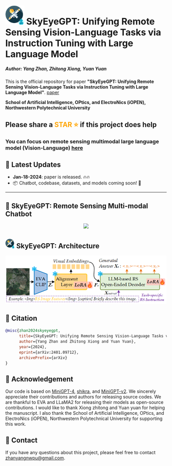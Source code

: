 # <img src="images/SkyEyeGPT.png" height="60"> SkyEyeGPT: Unifying Remote Sensing Vision-Language Tasks via Instruction Tuning with Large Language Model

##### Author: Yang Zhan, Zhitong Xiong, Yuan Yuan
This is the official repository for paper **"SkyEyeGPT: Unifying Remote Sensing Vision-Language Tasks via Instruction Tuning with Large Language Model"**. [paper](https://arxiv.org/abs/2401.09712)

**School of Artificial Intelligence, OPtics, and ElectroNics (iOPEN), Northwestern Polytechnical University**
## Please share a <font color='orange'>STAR ⭐</font> if this project does help

### You can focus on remote sensing multimodal large language model (Vision-Language) [here](https://github.com/ZhanYang-nwpu/Awesome-Remote-Sensing-Multimodal-Large-Language-Model)

## 📢 Latest Updates
- **Jan-18-2024**: paper is released. 🔥🔥
- 📦 Chatbot, codebase, datasets, and models coming soon! 🚀
---


## 💬 SkyEyeGPT: Remote Sensing Multi-modal Chatbot

<div align="center">
  <img src="images/chatbot.png"/>
</div>


## <img src="images/SkyEyeGPT.png" height="30"> SkyEyeGPT: Architecture

<div align="center">
  <img src="images/model.png"/>
</div>





## 📜 Citation
```bibtex
@misc{zhan2024skyeyegpt,
      title={SkyEyeGPT: Unifying Remote Sensing Vision-Language Tasks via Instruction Tuning with Large Language Model}, 
      author={Yang Zhan and Zhitong Xiong and Yuan Yuan},
      year={2024},
      eprint={arXiv:2401.09712},
      archivePrefix={arXiv}
}
```


## 🙏 Acknowledgement
Our code is based on [MiniGPT-4](https://github.com/Vision-CAIR/MiniGPT-4), [shikra](https://github.com/shikras/shikra), and [MiniGPT-v2](https://github.com/Vision-CAIR/MiniGPT-4). We sincerely appreciate their contributions and authors for releasing source codes. We are thankful to EVA and LLaMA2 for releasing their models as open-source contributions. I would like to thank Xiong zhitong and Yuan yuan for helping the manuscript. I also thank the School of Artificial Intelligence, OPtics, and ElectroNics (iOPEN), Northwestern Polytechnical University for supporting this work.




## 🤖 Contact
If you have any questions about this project, please feel free to contact zhanyangnwpu@gmail.com.
